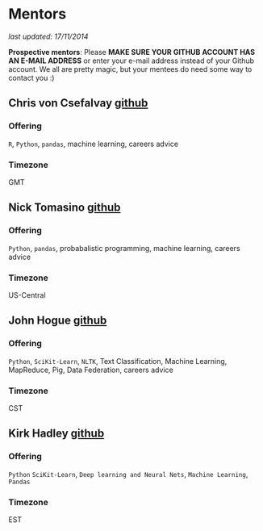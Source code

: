 # Mentors
_last updated: 17/11/2014_

**Prospective mentors**: Please **MAKE SURE YOUR GITHUB ACCOUNT HAS AN E-MAIL ADDRESS** or enter your e-mail address instead of your Github account. We all are pretty magic, but your mentees do need some way to contact you :)

## Chris von Csefalvay [github](http://www.github.com/chrisvoncsefalvay)

### Offering
`R`, `Python`, `pandas`, machine learning, careers advice

### Timezone
GMT

## Nick Tomasino [github](http://www.github.com/ntomasino)

### Offering
`Python`, `pandas`, probabalistic programming, machine learning, careers advice

### Timezone
US-Central

## John Hogue [github](http://www.github.com/dreyco676)

### Offering
`Python`, `SciKit-Learn`, `NLTK`, Text Classification, Machine Learning, MapReduce, Pig, Data Federation, careers advice

### Timezone
CST


## Kirk Hadley [github](http://www.github.com/KirkHadley)

### Offering
`Python` `SciKit-Learn`, `Deep learning and Neural Nets`, `Machine Learning`, `Pandas`

### Timezone
EST 
